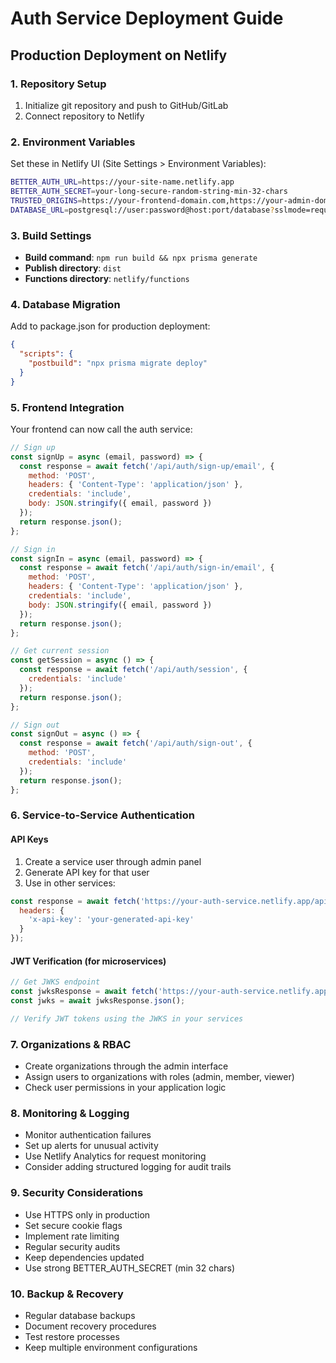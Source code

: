 # Auth Service Deployment Guide

## Production Deployment on Netlify

### 1. Repository Setup
1. Initialize git repository and push to GitHub/GitLab
2. Connect repository to Netlify

### 2. Environment Variables
Set these in Netlify UI (Site Settings > Environment Variables):

```bash
BETTER_AUTH_URL=https://your-site-name.netlify.app
BETTER_AUTH_SECRET=your-long-secure-random-string-min-32-chars
TRUSTED_ORIGINS=https://your-frontend-domain.com,https://your-admin-domain.com
DATABASE_URL=postgresql://user:password@host:port/database?sslmode=require
```

### 3. Build Settings
- **Build command**: `npm run build && npx prisma generate`
- **Publish directory**: `dist` 
- **Functions directory**: `netlify/functions`

### 4. Database Migration
Add to package.json for production deployment:
```json
{
  "scripts": {
    "postbuild": "npx prisma migrate deploy"
  }
}
```

### 5. Frontend Integration
Your frontend can now call the auth service:

```javascript
// Sign up
const signUp = async (email, password) => {
  const response = await fetch('/api/auth/sign-up/email', {
    method: 'POST',
    headers: { 'Content-Type': 'application/json' },
    credentials: 'include',
    body: JSON.stringify({ email, password })
  });
  return response.json();
};

// Sign in  
const signIn = async (email, password) => {
  const response = await fetch('/api/auth/sign-in/email', {
    method: 'POST',
    headers: { 'Content-Type': 'application/json' },
    credentials: 'include',
    body: JSON.stringify({ email, password })
  });
  return response.json();
};

// Get current session
const getSession = async () => {
  const response = await fetch('/api/auth/session', {
    credentials: 'include'
  });
  return response.json();
};

// Sign out
const signOut = async () => {
  const response = await fetch('/api/auth/sign-out', {
    method: 'POST',
    credentials: 'include'
  });
  return response.json();
};
```

### 6. Service-to-Service Authentication

#### API Keys
1. Create a service user through admin panel
2. Generate API key for that user
3. Use in other services:

```javascript
const response = await fetch('https://your-auth-service.netlify.app/api/protected', {
  headers: {
    'x-api-key': 'your-generated-api-key'
  }
});
```

#### JWT Verification (for microservices)
```javascript
// Get JWKS endpoint
const jwksResponse = await fetch('https://your-auth-service.netlify.app/api/auth/jwks');
const jwks = await jwksResponse.json();

// Verify JWT tokens using the JWKS in your services
```

### 7. Organizations & RBAC
- Create organizations through the admin interface
- Assign users to organizations with roles (admin, member, viewer)
- Check user permissions in your application logic

### 8. Monitoring & Logging
- Monitor authentication failures
- Set up alerts for unusual activity
- Use Netlify Analytics for request monitoring
- Consider adding structured logging for audit trails

### 9. Security Considerations
- Use HTTPS only in production
- Set secure cookie flags
- Implement rate limiting
- Regular security audits
- Keep dependencies updated
- Use strong BETTER_AUTH_SECRET (min 32 chars)

### 10. Backup & Recovery
- Regular database backups
- Document recovery procedures
- Test restore processes
- Keep multiple environment configurations